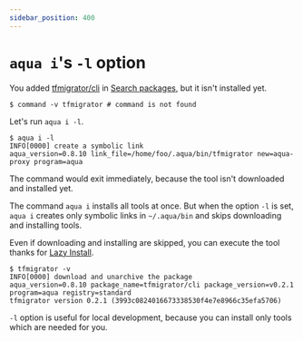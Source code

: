 ```yaml
---
sidebar_position: 400
---
```


# `aqua i`'s `-l` option

You added [tfmigrator/cli](https://github.com/tfmigrator/cli) in [Search packages](search-packages), but it isn't installed yet.

```console
$ command -v tfmigrator # command is not found

```

Let's run `aqua i -l`.

```console
$ aqua i -l
INFO[0000] create a symbolic link                        aqua_version=0.8.10 link_file=/home/foo/.aqua/bin/tfmigrator new=aqua-proxy program=aqua
```

The command would exit immediately, because the tool isn't downloaded and installed yet.

The command `aqua i` installs all tools at once.
But when the option `-l` is set, `aqua i` creates only symbolic links in `~/.aqua/bin` and skips downloading and installing tools.

Even if downloading and installing are skipped, you can execute the tool thanks for [Lazy Install](lazy-install).

```console
$ tfmigrator -v
INFO[0000] download and unarchive the package            aqua_version=0.8.10 package_name=tfmigrator/cli package_version=v0.2.1 program=aqua registry=standard
tfmigrator version 0.2.1 (3993c0824016673338530f4e7e8966c35efa5706)
```

`-l` option is useful for local development, because you can install only tools which are needed for you.

